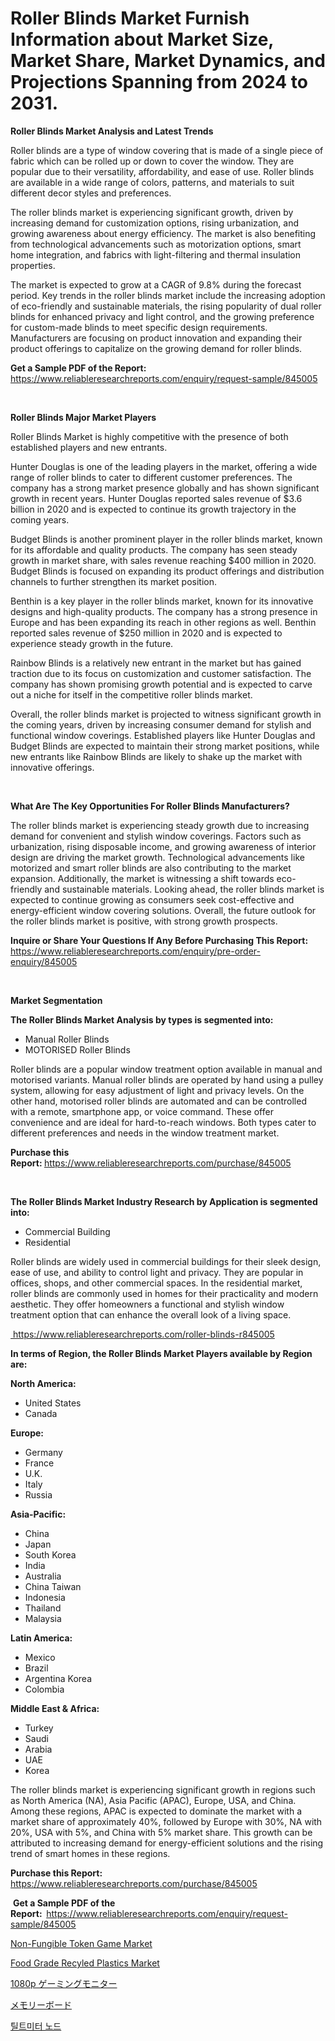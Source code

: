 <p><h1>Roller Blinds Market Furnish Information about Market Size, Market Share, Market Dynamics, and Projections Spanning from 2024 to 2031.</h1></p><p><strong>Roller Blinds Market Analysis and Latest Trends</strong></p>
<p><p>Roller blinds are a type of window covering that is made of a single piece of fabric which can be rolled up or down to cover the window. They are popular due to their versatility, affordability, and ease of use. Roller blinds are available in a wide range of colors, patterns, and materials to suit different decor styles and preferences.</p><p>The roller blinds market is experiencing significant growth, driven by increasing demand for customization options, rising urbanization, and growing awareness about energy efficiency. The market is also benefiting from technological advancements such as motorization options, smart home integration, and fabrics with light-filtering and thermal insulation properties.</p><p>The market is expected to grow at a CAGR of 9.8% during the forecast period. Key trends in the roller blinds market include the increasing adoption of eco-friendly and sustainable materials, the rising popularity of dual roller blinds for enhanced privacy and light control, and the growing preference for custom-made blinds to meet specific design requirements. Manufacturers are focusing on product innovation and expanding their product offerings to capitalize on the growing demand for roller blinds.</p></p>
<p><strong>Get a Sample PDF of the Report:&nbsp;</strong> <a href="https://www.reliableresearchreports.com/enquiry/request-sample/845005">https://www.reliableresearchreports.com/enquiry/request-sample/845005</a></p>
<p>&nbsp;</p>
<p><strong>Roller Blinds Major Market Players</strong></p>
<p><p>Roller Blinds Market is highly competitive with the presence of both established players and new entrants. </p><p>Hunter Douglas is one of the leading players in the market, offering a wide range of roller blinds to cater to different customer preferences. The company has a strong market presence globally and has shown significant growth in recent years. Hunter Douglas reported sales revenue of $3.6 billion in 2020 and is expected to continue its growth trajectory in the coming years.</p><p>Budget Blinds is another prominent player in the roller blinds market, known for its affordable and quality products. The company has seen steady growth in market share, with sales revenue reaching $400 million in 2020. Budget Blinds is focused on expanding its product offerings and distribution channels to further strengthen its market position.</p><p>Benthin is a key player in the roller blinds market, known for its innovative designs and high-quality products. The company has a strong presence in Europe and has been expanding its reach in other regions as well. Benthin reported sales revenue of $250 million in 2020 and is expected to experience steady growth in the future.</p><p>Rainbow Blinds is a relatively new entrant in the market but has gained traction due to its focus on customization and customer satisfaction. The company has shown promising growth potential and is expected to carve out a niche for itself in the competitive roller blinds market.</p><p>Overall, the roller blinds market is projected to witness significant growth in the coming years, driven by increasing consumer demand for stylish and functional window coverings. Established players like Hunter Douglas and Budget Blinds are expected to maintain their strong market positions, while new entrants like Rainbow Blinds are likely to shake up the market with innovative offerings.</p></p>
<p>&nbsp;</p>
<p><strong>What Are The Key Opportunities For Roller Blinds Manufacturers?</strong></p>
<p><p>The roller blinds market is experiencing steady growth due to increasing demand for convenient and stylish window coverings. Factors such as urbanization, rising disposable income, and growing awareness of interior design are driving the market growth. Technological advancements like motorized and smart roller blinds are also contributing to the market expansion. Additionally, the market is witnessing a shift towards eco-friendly and sustainable materials. Looking ahead, the roller blinds market is expected to continue growing as consumers seek cost-effective and energy-efficient window covering solutions. Overall, the future outlook for the roller blinds market is positive, with strong growth prospects.</p></p>
<p><strong>Inquire or Share Your Questions If Any Before Purchasing This Report:</strong> <a href="https://www.reliableresearchreports.com/enquiry/pre-order-enquiry/845005">https://www.reliableresearchreports.com/enquiry/pre-order-enquiry/845005</a></p>
<p>&nbsp;</p>
<p><strong>Market Segmentation</strong></p>
<p><strong>The Roller Blinds Market Analysis by types is segmented into:</strong></p>
<p><ul><li>Manual Roller Blinds</li><li>MOTORISED Roller Blinds</li></ul></p>
<p><p>Roller blinds are a popular window treatment option available in manual and motorised variants. Manual roller blinds are operated by hand using a pulley system, allowing for easy adjustment of light and privacy levels. On the other hand, motorised roller blinds are automated and can be controlled with a remote, smartphone app, or voice command. These offer convenience and are ideal for hard-to-reach windows. Both types cater to different preferences and needs in the window treatment market.</p></p>
<p><strong>Purchase this Report:&nbsp;</strong><a href="https://www.reliableresearchreports.com/purchase/845005">https://www.reliableresearchreports.com/purchase/845005</a></p>
<p>&nbsp;</p>
<p><strong>The Roller Blinds Market Industry Research by Application is segmented into:</strong></p>
<p><ul><li>Commercial Building</li><li>Residential</li></ul></p>
<p><p>Roller blinds are widely used in commercial buildings for their sleek design, ease of use, and ability to control light and privacy. They are popular in offices, shops, and other commercial spaces. In the residential market, roller blinds are commonly used in homes for their practicality and modern aesthetic. They offer homeowners a functional and stylish window treatment option that can enhance the overall look of a living space.</p></p>
<p><a href="https://www.reliableresearchreports.com/roller-blinds-r845005">&nbsp;https://www.reliableresearchreports.com/roller-blinds-r845005</a></p>
<p><strong>In terms of Region, the Roller Blinds Market Players available by Region are:</strong></p>
<p>
    <p> <strong> North America: </strong>
        <ul>
            <li>United States</li>
            <li>Canada</li>
        </ul>
        </p> 
    <p> <strong> Europe: </strong>
        <ul>
            <li>Germany</li>
            <li>France</li>
            <li>U.K.</li>
            <li>Italy</li>
            <li>Russia</li>
        </ul>
        </p> 
    <p> <strong> Asia-Pacific: </strong>
        <ul>
            <li>China</li>
            <li>Japan</li>
            <li>South Korea</li>
            <li>India</li>
            <li>Australia</li>
            <li>China Taiwan</li>
            <li>Indonesia</li>
            <li>Thailand</li>
            <li>Malaysia</li>
        </ul>
        </p> 
    <p> <strong> Latin America: </strong>
        <ul>
            <li>Mexico</li>
            <li>Brazil</li>
            <li>Argentina Korea</li>
            <li>Colombia</li>
        </ul>
        </p> 
    <p> <strong> Middle East & Africa: </strong>
        <ul>
            <li>Turkey</li>
            <li>Saudi</li>
            <li>Arabia</li>
            <li>UAE</li>
            <li>Korea</li>
        </ul>
    </p>
    </p>
<p><p>The roller blinds market is experiencing significant growth in regions such as North America (NA), Asia Pacific (APAC), Europe, USA, and China. Among these regions, APAC is expected to dominate the market with a market share of approximately 40%, followed by Europe with 30%, NA with 20%, USA with 5%, and China with 5% market share. This growth can be attributed to increasing demand for energy-efficient solutions and the rising trend of smart homes in these regions.</p></p>
<p><strong>Purchase this Report: </strong><a href="https://www.reliableresearchreports.com/purchase/845005">https://www.reliableresearchreports.com/purchase/845005</a></p>
<p>&nbsp;<strong>Get a Sample PDF of the Report:&nbsp;&nbsp;</strong><a href="https://www.reliableresearchreports.com/enquiry/request-sample/845005">https://www.reliableresearchreports.com/enquiry/request-sample/845005</a></p>
<p><strong></strong></p>
<p><p><a href="https://github.com/NorbertYates/Market-Research-Report-List-5/blob/main/non-fungible-token-game-market.md">Non-Fungible Token Game Market</a></p><p><a href="https://www.linkedin.com/pulse/food-grade-recyled-plastics-market-report-product-type-pethdpeldpeother-rhzuf">Food Grade Recyled Plastics Market</a></p><p><a href="https://medium.com/@lorrainethompson10/1080p%E3%82%B2%E3%83%BC%E3%83%9F%E3%83%B3%E3%82%B0%E3%83%A2%E3%83%8B%E3%82%BF%E3%83%BC%E5%B8%82%E5%A0%B4-%E5%B8%82%E5%A0%B4%E3%82%B7%E3%82%A7%E3%82%A2-%E5%B8%82%E5%A0%B4%E3%83%88%E3%83%AC%E3%83%B3%E3%83%89-%E3%81%8A%E3%82%88%E3%81%B3%E5%B0%86%E6%9D%A5%E3%81%AE%E6%88%90%E9%95%B7%E3%82%92%E6%8E%A2%E3%82%8B-e1927081300f">1080p ゲーミングモニター</a></p><p><a href="https://medium.com/@stevencornish04/%E3%83%A1%E3%83%A2%E3%83%AA%E3%83%BC%E3%83%9C%E3%83%BC%E3%83%89%E5%B8%82%E5%A0%B4-2031%E5%B9%B4%E3%81%BE%E3%81%A7%E3%81%AE%E5%8B%95%E5%90%91-%E4%BA%88%E6%B8%AC-%E7%AB%B6%E4%BA%89%E5%88%86%E6%9E%90-4dfb0c4648d7">メモリーボード</a></p><p><a href="https://medium.com/@christianlarkinus/%ED%8B%B8%ED%8A%B8%EB%AF%B8%ED%84%B0-%EB%85%B8%EB%93%9C-%EC%8B%9C%EC%9E%A5-%EC%A0%84%EB%A7%9D-%EC%82%B0%EC%97%85-%EA%B0%9C%EC%9A%94-%EB%B0%8F-%EC%98%88%EC%B8%A1-2024%EB%85%84%EB%B6%80%ED%84%B0-2031%EB%85%84%EA%B9%8C%EC%A7%80-92a0ebaa19e2">틸트미터 노드</a></p></p>